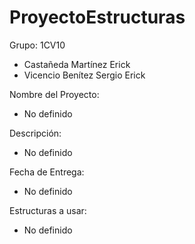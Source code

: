 # ProyectoEstructuras

Grupo: 1CV10


- Castañeda Martínez Erick
- Vicencio Benítez Sergio Erick

Nombre del Proyecto:

- No definido

Descripción:

- No definido

Fecha de Entrega:

- No definido

Estructuras a usar:

- No definido
